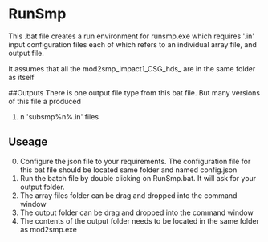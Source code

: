 # RunSmp

This .bat file creates a run environment for runsmp.exe
which requires '.in' input configuration files each of which
refers to an individual array file, and output file.

It assumes that all the mod2smp_Impact1_CSG_hds_ are in the same folder as itself

##Outputs 
There is one output file type from this bat file. But many versions of this file a produced

1. n 'subsmp%n%.in' files 

## Useage
0. Configure the json file to your requirements. The configuration file for this bat file should be located 
same folder and named config.json
1. Run the batch file by double clicking on RunSmp.bat. It will ask for your output folder.
2. The array files folder can be drag and dropped into the command window 
3. The output folder can be drag and dropped into the command window
4. The contents of the output folder needs to be located in the same folder as mod2smp.exe


